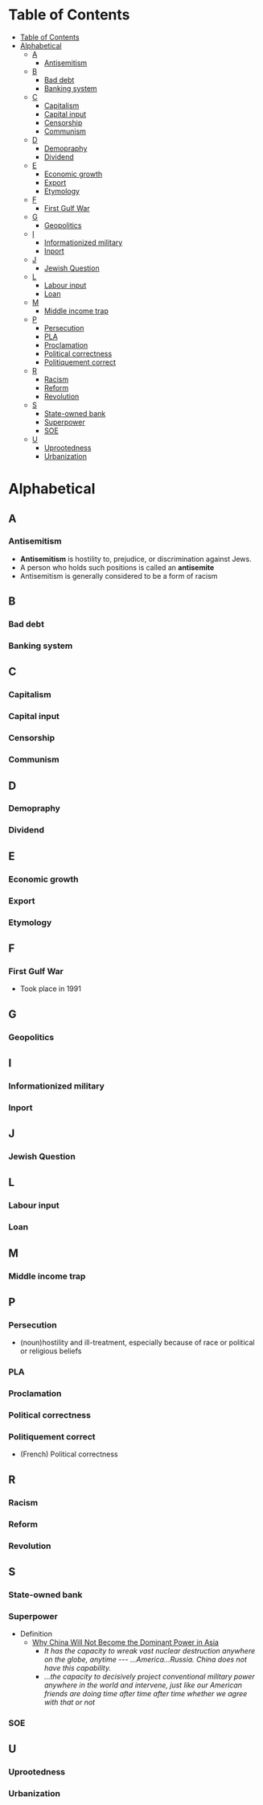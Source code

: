 # Table of Contents
- [Table of Contents](#table-of-contents)
- [Alphabetical](#alphabetical)
  - [A](#a)
    - [Antisemitism](#antisemitism)
  - [B](#b)
    - [Bad debt](#bad-debt)
    - [Banking system](#banking-system)
  - [C](#c)
    - [Capitalism](#capitalism)
    - [Capital input](#capital-input)
    - [Censorship](#censorship)
    - [Communism](#communism)
  - [D](#d)
    - [Demopraphy](#demopraphy)
    - [Dividend](#dividend)
  - [E](#e)
    - [Economic growth](#economic-growth)
    - [Export](#export)
    - [Etymology](#etymology)
  - [F](#f)
    - [First Gulf War](#first-gulf-war)
  - [G](#g)
    - [Geopolitics](#geopolitics)
  - [I](#i)
    - [Informationized military](#informationized-military)
    - [Inport](#inport)
  - [J](#j)
    - [Jewish Question](#jewish-question)
  - [L](#l)
    - [Labour input](#labour-input)
    - [Loan](#loan)
  - [M](#m)
    - [Middle income trap](#middle-income-trap)
  - [P](#p)
    - [Persecution](#persecution)
    - [PLA](#pla)
    - [Proclamation](#proclamation)
    - [Political correctness](#political-correctness)
    - [Politiquement correct](#politiquement-correct)
  - [R](#r)
    - [Racism](#racism)
    - [Reform](#reform)
    - [Revolution](#revolution)
  - [S](#s)
    - [State-owned bank](#state-owned-bank)
    - [Superpower](#superpower)
    - [SOE](#soe)
  - [U](#u)
    - [Uprootedness](#uprootedness)
    - [Urbanization](#urbanization)
# Alphabetical
## A
### Antisemitism
- **Antisemitism** is hostility to, prejudice, or discrimination against Jews.
- A person who holds such positions is called an **antisemite**
- Antisemitism is generally considered to be a form of racism
## B
### Bad debt
### Banking system
## C
### Capitalism
### Capital input
### Censorship
### Communism
## D
### Demopraphy
### Dividend
## E
### Economic growth
### Export
### Etymology
## F
### First Gulf War
- Took place in 1991
## G
### Geopolitics
## I
### Informationized military
### Inport
## J
### Jewish Question
## L 
### Labour input
### Loan
## M
### Middle income trap
## P
### Persecution
- (noun)hostility and ill-treatment, especially because of race or political or religious beliefs
### PLA
### Proclamation
### Political correctness
### Politiquement correct
- (French) Political correctness
## R
### Racism
### Reform
### Revolution
## S
### State-owned bank
### Superpower
- Definition
  - [Why China Will Not Become the Dominant Power in Asia](https://www.youtube.com/watch?v=_AvNT3vyzr0)
    - *It has the capacity to wreak vast nuclear destruction anywhere on the globe, anytime --- ...America...Russia. China does not have this capability.*
    - *...the capacity to decisively project conventional military power anywhere in the world and intervene, just like our American friends are doing time after time after time whether we agree with that or not*
### SOE
## U
### Uprootedness
### Urbanization